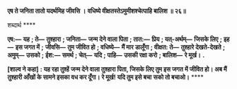 **एष ते जनिता तातो यदर्थमिह जीवसि ।** **वधिष्ये वीक्षतस्तेऽमुमीशश्चेत्पाहि बालिश ॥ २६॥** 

शब्दार्थ **** 

**एष:—** **यह** **; ते—** **तुश्हारा** **; जनिता—** **जन्म देने वाला पिता** **; तात:—** **प्रिय** **; यत्-अर्थम्—** **जिसके लिए** **; इह—** **इस जगत में** **;** **जीवसि—** **तुम जीवित हो** **; वधिष्ये—** **मैं मार डालूँगा** **; वीक्षत: ते—** **तुश्हारे देखते-देखते** **; अमुम्—** **उसको** **; ईश:—** **समर्थ** **; चेत्—** **यदि** **; पाहि—** **उसकी रक्षा करो** **; बालिश—** **रे मूर्ख।** **.** 

**[शाल्व ने कहा] : यह रहा तुश्हें जन्म देने वाला तुश्हारा पिता, जिसके लिए तुम इस जगत** **में जीवित हो। अब मैं तुश्हारी आँखों के सामने इसका वध कर दूँगा। रे मूर्ख! यदि तुम इसे बचा** **सको तो बचाओ।** **** 